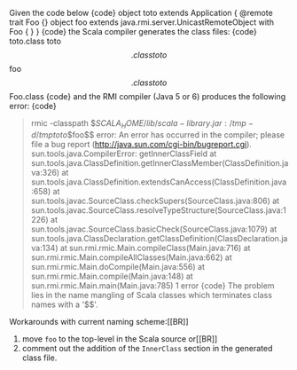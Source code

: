Given the code below
{code}
object toto extends Application {
  @remote trait Foo {}
  object foo extends java.rmi.server.UnicastRemoteObject with Foo {
  }
}
{code}
the Scala compiler generates the class files:
{code}
toto.class
toto$$.class
toto$$foo$$.class
toto$$Foo.class
{code}
and the RMI compiler (Java 5 or 6) produces the following error:
{code}
> rmic -classpath $$SCALA_HOME/lib/scala-library.jar:/tmp -d /tmp toto\$$foo\$$
error: An error has occurred in the compiler; please file a bug report (http://java.sun.com/cgi-bin/bugreport.cgi).
sun.tools.java.CompilerError: getInnerClassField
    at sun.tools.java.ClassDefinition.getInnerClassMember(ClassDefinition.java:326)
    at sun.tools.java.ClassDefinition.extendsCanAccess(ClassDefinition.java:658)
    at sun.tools.javac.SourceClass.checkSupers(SourceClass.java:806)
    at sun.tools.javac.SourceClass.resolveTypeStructure(SourceClass.java:1226)
    at sun.tools.javac.SourceClass.basicCheck(SourceClass.java:1079)
    at sun.tools.java.ClassDeclaration.getClassDefinition(ClassDeclaration.java:134)
    at sun.rmi.rmic.Main.compileClass(Main.java:716)
    at sun.rmi.rmic.Main.compileAllClasses(Main.java:662)
    at sun.rmi.rmic.Main.doCompile(Main.java:556)
    at sun.rmi.rmic.Main.compile(Main.java:148)
    at sun.rmi.rmic.Main.main(Main.java:785)
1 error
{code}
The problem lies in the name mangling of Scala classes which terminates class names with a '$$'.

Workarounds with current naming scheme:[[BR]]
1) move `foo` to the top-level in the Scala source or[[BR]]
2) comment out the addition of the `InnerClass` section in the generated class file.


